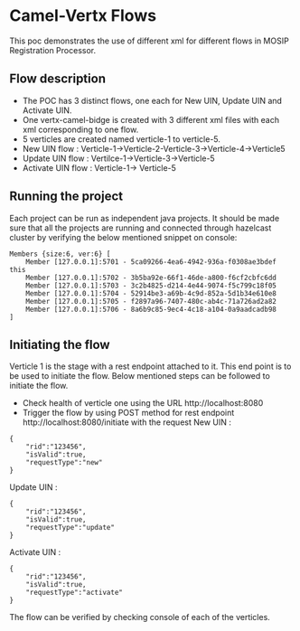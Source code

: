 # Camel-Vertx Flows
This poc demonstrates the use of different xml for different flows in MOSIP Registration Processor.
## Flow description
* The POC has 3 distinct flows, one each for New UIN, Update UIN and Activate UIN. 
* One vertx-camel-bidge is created with 3 different xml files with each xml corresponding to one flow.
* 5 verticles are created named verticle-1 to verticle-5.
* New UIN flow : Verticle-1->Verticle-2-Verticle-3->Verticle-4->Verticle5
* Update UIN flow : Vertilce-1->Verticle-3->Verticle-5
* Activate UIN flow : Verticle-1-> Verticle-5
## Running the project
Each project can be run as independent java projects. It should be made sure that all the projects are running and connected through hazelcast cluster by verifying the below mentioned snippet on console: 
```
Members {size:6, ver:6} [
	Member [127.0.0.1]:5701 - 5ca09266-4ea6-4942-936a-f0308ae3bdef this
	Member [127.0.0.1]:5702 - 3b5ba92e-66f1-46de-a800-f6cf2cbfc6dd
	Member [127.0.0.1]:5703 - 3c2b4825-d214-4e44-9074-f5c799c18f05
	Member [127.0.0.1]:5704 - 52914be3-a69b-4c9d-852a-5d1b34e610e8
	Member [127.0.0.1]:5705 - f2897a96-7407-480c-ab4c-71a726ad2a82
	Member [127.0.0.1]:5706 - 8a6b9c85-9ec4-4c18-a104-0a9aadcadb98
]
```
## Initiating the flow
Verticle 1 is the stage with a rest endpoint attached to it. This end point is to be used to initiate the flow. Below mentioned steps can be followed to initiate the flow.
* Check health of verticle one using the URL http://localhost:8080
* Trigger the flow by using POST method for rest endpoint http://localhost:8080/initiate with the request
New UIN : 
```
{
	"rid":"123456",
	"isValid":true,
	"requestType":"new"
}
```
Update UIN : 
```
{
	"rid":"123456",
	"isValid":true,
	"requestType":"update"
}
```
Activate UIN :
```
{
	"rid":"123456",
	"isValid":true,
	"requestType":"activate"
}
```
The flow can be verified by checking console of each of the verticles.
